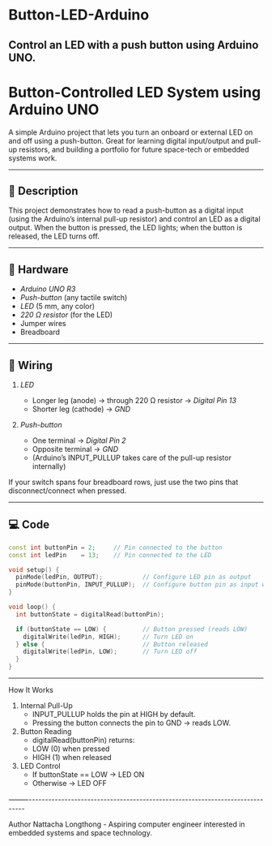 # Button-LED-Arduino
Control an LED with a push button using Arduino UNO.
------------------------------------------------------

# Button-Controlled LED System using Arduino UNO

A simple Arduino project that lets you turn an onboard or external LED on and off using a push-button. Great for learning digital input/output and pull-up resistors, and building a portfolio for future space-tech or embedded systems work.

--------------------------------------------------------

## 📖 Description

This project demonstrates how to read a push-button as a digital input (using the Arduino’s internal pull-up resistor) and control an LED as a digital output. When the button is pressed, the LED lights; when the button is released, the LED turns off.

------------------------------------------------------

## 🔧 Hardware

- *Arduino UNO R3*  
- *Push-button* (any tactile switch)  
- *LED* (5 mm, any color)  
- *220 Ω resistor* (for the LED)  
- Jumper wires  
- Breadboard  

----------------------------------------------------

## 📐 Wiring

1. *LED*  
   - Longer leg (anode) → through 220 Ω resistor → *Digital Pin 13*  
   - Shorter leg (cathode) → *GND*  

2. *Push-button*  
   - One terminal → *Digital Pin 2*  
   - Opposite terminal → *GND*  
   - (Arduino’s INPUT_PULLUP takes care of the pull-up resistor internally)

If your switch spans four breadboard rows, just use the two pins that disconnect/connect when pressed.


---------------------------------------------------

## 💻 Code

```cpp
const int buttonPin = 2;     // Pin connected to the button
const int ledPin    = 13;    // Pin connected to the LED

void setup() {
  pinMode(ledPin, OUTPUT);           // Configure LED pin as output
  pinMode(buttonPin, INPUT_PULLUP);  // Configure button pin as input with internal pull-up
}

void loop() {
  int buttonState = digitalRead(buttonPin);

  if (buttonState == LOW) {          // Button pressed (reads LOW)
    digitalWrite(ledPin, HIGH);      // Turn LED on
  } else {                           // Button released
    digitalWrite(ledPin, LOW);       // Turn LED off
  }
}
```
------------------------------------------------------------------------------
How It Works
1. Internal Pull-Up
	- INPUT_PULLUP holds the pin at HIGH by default.
	- Pressing the button connects the pin to GND → reads LOW.
2. Button Reading
	- digitalRead(buttonPin) returns:
	- LOW (0) when pressed
	- HIGH (1) when released
3. LED Control
	- If buttonState == LOW → LED ON
	- Otherwise → LED OFF

⸻-----------------------------------------------------------------------------

Author
Nattacha Longthong - Aspiring computer engineer interested in embedded systems and space technology.
